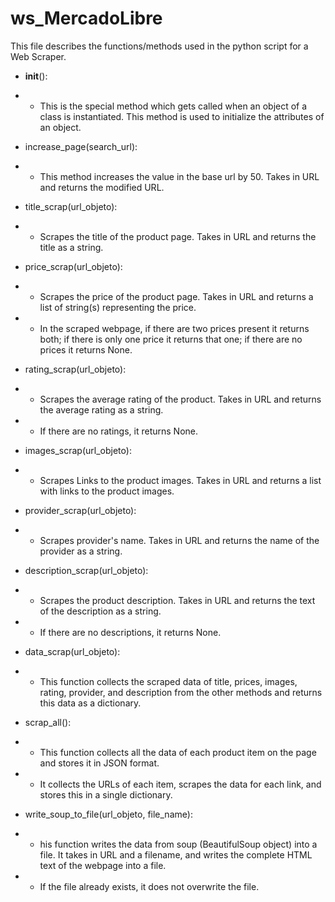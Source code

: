 # ws_MercadoLibre
This file describes the functions/methods used in the python script for a Web Scraper.

 - __init__():
 - - This is the special method which gets called when an object of a class is instantiated. This method is used to initialize the attributes of an object.

 - increase_page(search_url):
 - - This method increases the value in the base url by 50. Takes in URL and returns the modified URL.

 - title_scrap(url_objeto):
 - - Scrapes the title of the product page. Takes in URL and returns the title as a string.

 - price_scrap(url_objeto):
 - - Scrapes the price of the product page. Takes in URL and returns a list of string(s) representing the price.
 - - In the scraped webpage, if there are two prices present it returns both; if there is only one price it returns that one; if there are no prices it returns None.

 - rating_scrap(url_objeto):
 - - Scrapes the average rating of the product. Takes in URL and returns the average rating as a string. 
 - - If there are no ratings, it returns None.

 - images_scrap(url_objeto):
 - - Scrapes Links to the product images. Takes in URL and returns a list with links to the product images.

 - provider_scrap(url_objeto):
 - - Scrapes provider's name. Takes in URL and returns the name of the provider as a string.

 - description_scrap(url_objeto):
 - - Scrapes the product description. Takes in URL and returns the text of the description as a string. 
 - - If there are no descriptions, it returns None.

 - data_scrap(url_objeto):
 - - This function collects the scraped data of title, prices, images, rating, provider, and description from the other methods and returns this data as a dictionary.

 - scrap_all():
 - - This function collects all the data of each product item on the page and stores it in JSON format. 
 - - It collects the URLs of each item, scrapes the data for each link, and stores this in a single dictionary.

 - write_soup_to_file(url_objeto, file_name):
 - - his function writes the data from soup (BeautifulSoup object) into a file. It takes in URL and a filename, and  writes the complete HTML text of the webpage into a file.
 - - If the file already exists, it does not overwrite the file.